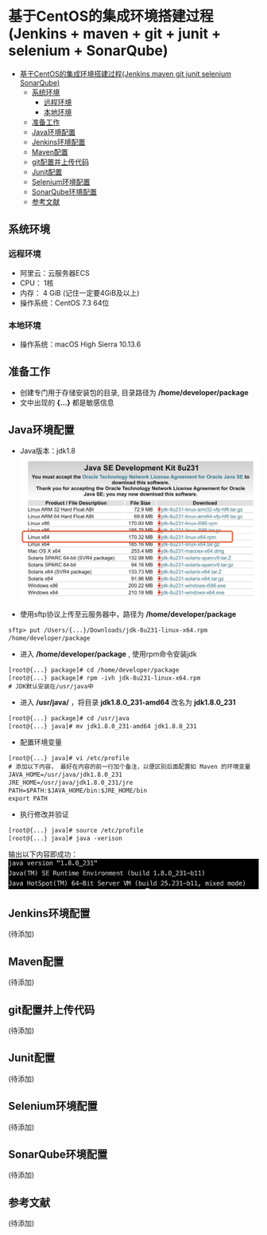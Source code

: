 <!--
 * @Author: your name
 * @Date: 2019-12-04 11:42:09
 * @LastEditTime: 2019-12-04 21:39:59
 * @LastEditors: Please set LastEditors
 * @Description: In User Settings Edit
 * @FilePath: /Intergrated Environment Based on Jekins/README.md
 -->
# 基于CentOS的集成环境搭建过程(Jenkins + maven + git + junit + selenium + SonarQube)

* [基于CentOS的集成环境搭建过程(Jenkins   maven   git   junit   selenium   SonarQube)](#基于centos的集成环境搭建过程jenkins--maven--git--junit--selenium--sonarqube)
    * [系统环境](#系统环境)
        * [远程环境](#远程环境)
        * [本地环境](#本地环境)
    * [准备工作](#准备工作)
    * [Java环境配置](#java环境配置)
    * [Jenkins环境配置](#jenkins环境配置)
    * [Maven配置](#maven配置)
    * [git配置并上传代码](#git配置并上传代码)
    * [Junit配置](#junit配置)
    * [Selenium环境配置](#selenium环境配置)
    * [SonarQube环境配置](#sonarqube环境配置)
    * [参考文献](#参考文献)

## 系统环境

### 远程环境
+ 阿里云：云服务器ECS
+ CPU： 1核
+ 内存： 4 GiB (记住一定要4GiB及以上)
+ 操作系统：CentOS 7.3 64位

### 本地环境
+ 操作系统：macOS High Sierra 10.13.6

## 准备工作
+ 创建专门用于存储安装包的目录, 目录路径为 **/home/developer/package**
+ 文中出现的 **{...}** 都是敏感信息

## Java环境配置
+ Java版本：jdk1.8
![jdk版本](./image/jdk版本.jpg)

+ 使用sftp协议上传至云服务器中，路径为 **/home/developer/package**
```
sftp> put /Users/{...}/Downloads/jdk-8u231-linux-x64.rpm /home/developer/package
```

+ 进入 **/home/developer/package** , 使用rpm命令安装jdk
```
[root@{...} package]# cd /home/developer/package
[root@{...} package]# rpm -ivh jdk-8u231-linux-x64.rpm
# JDK默认安装在/usr/java中
```

+ 进入 **/usr/java/** ，将目录 **jdk1.8.0_231-amd64** 改名为 **jdk1.8.0_231**
```
[root@{...} package]# cd /usr/java
[root@{...} java]# mv jdk1.8.0_231-amd64 jdk1.8.0_231
```

+ 配置环境变量
```
[root@{...} java]# vi /etc/profile
# 添加以下内容， 最好在内容的前一行加个备注，以便区别后面配置如 Maven 的环境变量
JAVA_HOME=/usr/java/jdk1.8.0_231
JRE_HOME=/usr/java/jdk1.8.0_231/jre
PATH=$PATH:$JAVA_HOME/bin:$JRE_HOME/bin
export PATH
```

+ 执行修改并验证
```
[root@{...} java]# source /etc/profile
[root@{...} java]# java -verison
```
输出以下内容即成功：
![java_verison](./image/java_verison.jpg)

## Jenkins环境配置
(待添加)

## Maven配置
(待添加)

## git配置并上传代码
(待添加)

## Junit配置
(待添加)

## Selenium环境配置
(待添加)

## SonarQube环境配置
(待添加)

## 参考文献
(待添加)